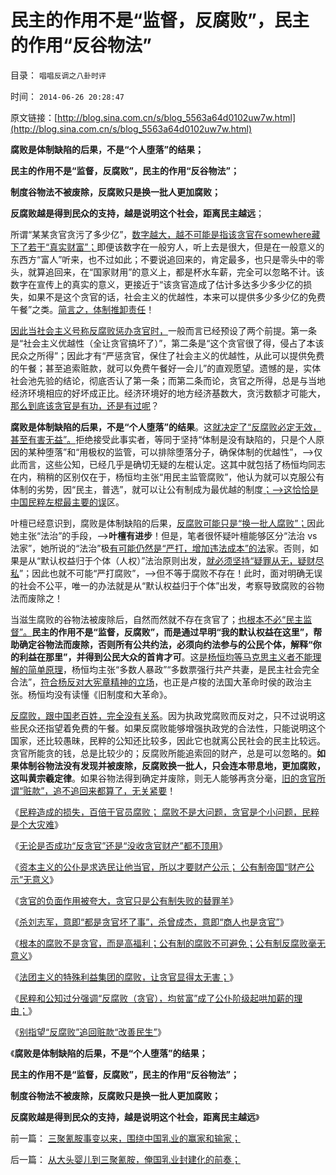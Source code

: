 # 民主的作用不是“监督，反腐败”，民主的作用“反谷物法”

目录： `唱唱反调之八卦时评` 

时间： `2014-06-26 20:28:47` 

原文链接：[http://blog.sina.com.cn/s/blog_5563a64d0102uw7w.html](http://blog.sina.com.cn/s/blog_5563a64d0102uw7w.html)

**腐败是体制缺陷的后果，不是“个人堕落”的结果；**

**民主的作用不是“监督，反腐败”，民主的作用“反谷物法”；**

**制度谷物法不被废除，反腐败只是换一批人更加腐败；**

**反腐败越是得到民众的支持，越是说明这个社会，距离民主越远**；

所谓“某某贪官贪污了多少亿”，[数字越大，越不可能是指该贪官在somewhere藏下了若干“真实财富”；](http://blog.sina.com.cn/s/blog_5563a64d0102ej16.html)即便该数字在一般穷人，听上去是很大，但是在一般意义的东西方“富人”听来，也不过如此；不要说追回来的，肯定最多，也只是零头中的零头，就算追回来，在“国家财用”的意义上，都是杯水车薪，完全可以忽略不计。该数字在宣传上的真实的意义，更接近于“该贪官造成了估计多达多少多少亿的损失，如果不是这个贪官的话，社会主义的优越性，本来可以提供多少多少亿的免费午餐”之类。[简言之，体制推卸责任](../../../2013/6/22/反腐败只是宣传和安慰，临时工说明政府边际的客观存在.md)！

[因此当社会主义号称反腐败惩办贪官时，](../../../2014/3/16/特殊利益集团的腐败，让贪官显得太无害.md)一般而言已经预设了两个前提。第一条是“社会主义优越性（全让贪官搞坏了）”，第二条是“这个贪官很了得，侵占了本该民众之所得”；因此才有“严惩贪官，保住了社会主义的优越性，从此可以提供免费的午餐；甚至追索赃款，就可以免费午餐好一会儿”的直观愿望。遗憾的是，实体社会池先验的结论，彻底否认了第一条；而第二条而论，贪官之所得，总是与当地经济环境相应的好坏成正比。经济环境好的地方经济基数大，贪污数额才可能大，[那么到底该贪官是有功，还是有过呢](../../../2012/3/18/贪官腐败伤害了公有制，但伤害老百姓的利益了吗？.md)？

**腐败是体制缺陷的后果，不是“个人堕落”的结果**。这[就决定了“反腐败必定无效，甚至有害无益”。](../../../2013/1/30/贪官的腐败份额很小，腐败主体不是贪官，潜在的腐败不是官；.md)拒绝接受此事实者，等同于坚持“体制是没有缺陷的，只是个人原因的某种堕落”和“用极权的监管，可以排除堕落分子，确保体制的优越性”，——>仅此而言，这些公知，已经几乎是确切无疑的左棍认定。这其中就包括了杨恒均同志在内，稍稍的区别仅在于，杨恒均主张“用民主监管腐败”，他认为就可以克服公有体制的劣势，因“民主，普选”，就可以让公有制成为最优越的制度[；——>这恰恰是中国民粹左棍最主要的误](../../../2013/1/22/中华民族最大的悲哀是民粹“为虎作伥”.md)区。

叶檀已经意识到，腐败是体制缺陷的后果，[反腐败可能只是“换一批人腐败”；](../../../2013/10/22/旧制度换种形式称改革，换批人叫革命，及黄宗羲定律和反谷物法.md)因此她主张“法治”的手段，——>**叶檀有进步**！但是，笔者很怀疑叶檀能够区分“法治
vs 法家”，她所说的“法治”极[有可能仍然是“严打，增加违法成本”的法](../../../2014/5/23/民粹公知欲强制政府走“法西斯主义，极权国家”的道路.md)家。否则，如果是从“默认权益归于个体（人权）”法治原则出发，[就必须坚持“疑罪从无，疑财尽私](../../../2010/9/20/既得利益和私有制的“疑罪从无，疑财尽私”.md)”；因此也就不可能“严打腐败”，——>但不等于腐败不存在！此时，面对明确无误的社会不公平，唯一的办法就是从“默认权益归于个体”出发，考察导致腐败的谷物法而废除之！

当滋生腐败的谷物法被废除后，自然而然就不存在贪官了；[也根本不必“民主监督”。](../../../2014/5/29/“公仆阶级”起哄加薪的荒谬理由，民粹为什么不能反对？.md)**民主的作用不是“监督，反腐败”，而是通过早明“我的默认权益在这里”，帮助确定谷物法而废除，否则所有公共约法，必须向约法参与的公民个体，解释“你的利益在那里”，并得到公民大众的首肯才可**。这[是杨恒均等马克思主义者不能理解的简单原理](http://blog.sina.com.cn/s/blog_48c00fbb0102e8in.html)，杨恒均主张“多数人暴政”“多数票强行共产共妻，是民主社会完全合法”，[符合杨反对大宪章精神的立场](http://blog.sina.com.cn/s/blog_48c00fbb0102e8a6.html)，也正是卢梭的法国大革命时侯的政治主张。杨恒均没有读懂《旧制度和大革命》。

[反腐败，跟中国老百姓，完全没有关系](../../../2010/2/26/“反政府”是荒谬的.md)。因为执政党腐败而反对之，只不过说明这些民众还指望着免费的午餐。如果反腐败能够增强执政党的合法性，只能说明这个国家，还比较愚昧，民粹的公知还比较多，因此它也就离公民社会的民主比较远。贪官所能贪的钱，总是比较少的；反腐败所能追索回的财产，总是可以忽略的。**如果体制谷物法没有发现并被废除，反腐败换一批人，只会连本带息地，更加腐败，这叫黄宗羲定律**。如果谷物法得到确定并废除，则无人能够再贪分毫，[旧的贪官所谓“赃款”，追不追回来都算了，无关紧要](../../../2013/2/17/财产公示无意义，不会增加执政合法性.md)！

《[民粹造成的损失，百倍于官员腐败；
腐败不是大问题，贪官是个小问题，民粹是个大灾难](../../../2013/1/7/退还赞助费是民粹的腐败，民粹比贪官恶劣一百倍！.md)》

《[无论是否成功“反贪官”还是“没收贪官财产”都不顶用](../../../2013/1/30/贪官的腐败份额很小，腐败主体不是贪官，潜在的腐败不是官；.md)》

《[资本主义的公仆是求选民让他当官，所以才要财产公示；
公有制帝国“财产公示”无意义](../../../2013/2/17/财产公示无意义，不会增加执政合法性.md)》

《[贪官的负面作用被夸大，贪官只是公有制失败的替罪羊](../../../2013/6/22/反腐败只是宣传和安慰，临时工说明政府边际的客观存在.md)》

《[杀刘志军，意即“都是贪官坏了事”，杀曾成杰，意即“商人也是贪官”](../../../2013/7/15/刘志军不该死，曾成杰应该放.md)》

《[根本的腐败不是贪官，而是高福利；公有制的腐败不可避免；公有制反腐败毫无意义](../../../2013/12/21/公有制社会无法控制危机管理成本,最根本的腐败不是贪官.md)》

《[法团主义的特殊利益集团的腐败，让贪官显得太无害；](../../../2014/3/16/特殊利益集团的腐败，让贪官显得太无害.md)》

《[民粹和公知过分强调“反腐败（贪官），均贫富”成了公仆阶级起哄加薪的理由；](../../../2014/5/29/“公仆阶级”起哄加薪的荒谬理由，民粹为什么不能反对？.md)》

《[别指望“反腐败”追回赃款“改善民生”](http://blog.sina.com.cn/s/blog_5563a64d0102ej16.html)》

《**腐败是体制缺陷的后果，不是“个人堕落”的结果；**

**民主的作用不是“监督，反腐败”，民主的作用“反谷物法”；**

**制度谷物法不被废除，反腐败只是换一批人更加腐败；**

**反腐败越是得到民众的支持，越是说明这个社会，距离民主越远**》

前一篇： [三聚氰胺事变以来，围绕中国乳业的赢家和输家；](../../../2014/7/2/三聚氰胺事变以来，围绕中国乳业的赢家和输家；.md)

后一篇： [从大头婴儿到三聚氰胺，俺国乳业封建化的前奏；](../../../2014/6/23/从大头婴儿到三聚氰胺，俺国乳业封建化的前奏；.md)

